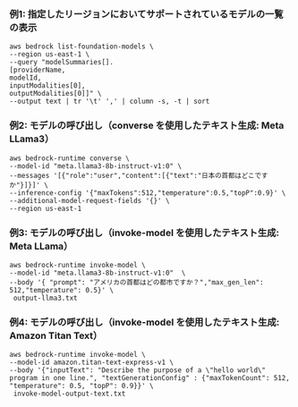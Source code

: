 
### 例1: 指定したリージョンにおいてサポートされているモデルの一覧の表示
```
aws bedrock list-foundation-models \
--region us-east-1 \
--query "modelSummaries[].
[providerName,
modelId,
inputModalities[0],
outputModalities[0]]" \
--output text | tr '\t' ',' | column -s, -t | sort
```

### 例2: モデルの呼び出し（converse を使用したテキスト生成: Meta LLama3）
```
aws bedrock-runtime converse \
--model-id "meta.llama3-8b-instruct-v1:0" \
--messages '[{"role":"user","content":[{"text":"日本の首都はどこですか"}]}]' \
--inference-config '{"maxTokens":512,"temperature":0.5,"topP":0.9}' \
--additional-model-request-fields '{}' \
--region us-east-1
```

### 例3: モデルの呼び出し（invoke-model を使用したテキスト生成: Meta LLama）
```
aws bedrock-runtime invoke-model \
--model-id "meta.llama3-8b-instruct-v1:0"  \
--body '{ "prompt": "アメリカの首都はどの都市ですか？","max_gen_len": 512,"temperature": 0.5}' \
 output-llma3.txt
```

### 例4: モデルの呼び出し（invoke-model を使用したテキスト生成: Amazon Titan Text）
```
aws bedrock-runtime invoke-model \
--model-id amazon.titan-text-express-v1 \
--body '{"inputText": "Describe the purpose of a \"hello world\" program in one line.", "textGenerationConfig" : {"maxTokenCount": 512, "temperature": 0.5, "topP": 0.9}}' \
 invoke-model-output-text.txt
```

